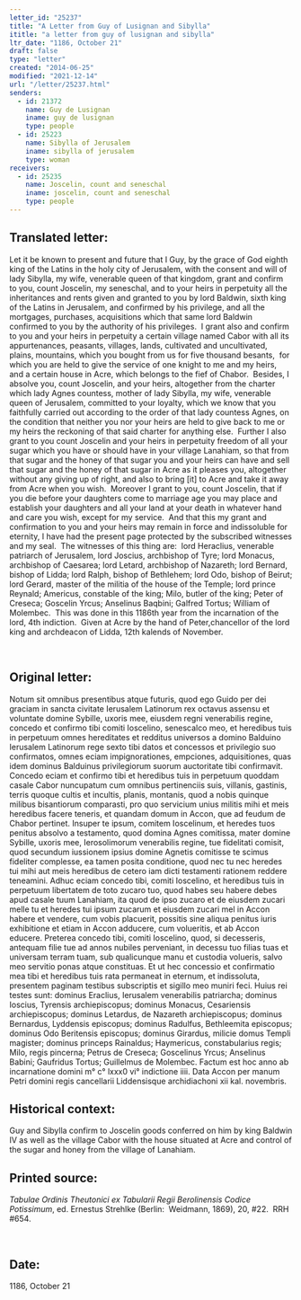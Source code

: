 ```yaml
---
letter_id: "25237"
title: "A Letter from Guy of Lusignan and Sibylla"
ititle: "a letter from guy of lusignan and sibylla"
ltr_date: "1186, October 21"
draft: false
type: "letter"
created: "2014-06-25"
modified: "2021-12-14"
url: "/letter/25237.html"
senders:
  - id: 21372
    name: Guy de Lusignan
    iname: guy de lusignan
    type: people
  - id: 25223
    name: Sibylla of Jerusalem
    iname: sibylla of jerusalem
    type: woman
receivers:
  - id: 25235
    name: Joscelin, count and seneschal
    iname: joscelin, count and seneschal
    type: people
---
```

<h2> Translated letter:</h2><p>Let it be known to present and future that I Guy, by the grace of God eighth king of the Latins in the holy city of Jerusalem, with the consent and will of lady Sibylla, my wife, venerable queen of that kingdom, grant and confirm to you, count Joscelin, my seneschal, and to your heirs in perpetuity all the inheritances and rents given and granted to you by lord Baldwin, sixth king of the Latins in Jerusalem, and confirmed by his privilege, and all the mortgages, purchases, acquisitions which that same lord Baldwin confirmed to you by the authority of his privileges.&nbsp; I grant also and confirm to you and your heirs in perpetuity a certain village named Cabor with all its appurtenances, peasants, villages, lands, cultivated and uncultivated, plains, mountains, which you bought from us for five thousand besants,&nbsp; for which you are held to give the service of one knight to me and my heirs, and a certain house in Acre, which belongs to the fief of Chabor.&nbsp; Besides, I absolve you, count Joscelin, and your heirs, altogether from the charter which lady Agnes countess, mother of lady Sibylla, my wife, venerable queen of Jerusalem, committed to your loyalty, which we know that you faithfully carried out according to the order of that lady countess Agnes, on the condition that neither you nor your heirs are held to give back to me or my heirs the reckoning of that said charter for anything else.&nbsp; Further I also grant to you count Joscelin and your heirs in perpetuity freedom of all your sugar which you have or should have in your village Lanahiam, so that from that sugar and the honey of that sugar you and your heirs can have and sell that sugar and the honey of that sugar in Acre as it pleases you, altogether without any giving up of right, and also to bring [it] to Acre and take it away from Acre when you wish.&nbsp; Moreover I grant to you, count Joscelin, that if you die before your daughters come to marriage age you may place and establish your daughters and all your land at your death in whatever hand and care you wish, except for my service.&nbsp; And that this my grant and confirmation to you and your heirs may remain in force and indissoluble for eternity, I have had the present page protected by the subscribed witnesses and my seal.&nbsp; The witnesses of this thing are:&nbsp; lord Heraclius, venerable patriarch of Jerusalem, lord Joscius, archbishop of Tyre; lord Monacus, archbishop of Caesarea; lord Letard, archbishop of Nazareth; lord Bernard, bishop of Lidda; lord Ralph, bishop of Bethlehem; lord Odo, bishop of Beirut; lord Gerard, master of the militia of the house of the Temple; lord prince Reynald; Americus, constable of the king; Milo, butler of the king; Peter of Creseca; Goscelin Yrcus; Anselinus Baqbini; Galfred Tortus; William of Molembec.&nbsp; This was done in this 1186th year from the incarnation of the lord, 4th indiction.&nbsp; Given at Acre by the hand of Peter,chancellor of the lord king and archdeacon of Lidda, 12th kalends of November.</p><p>&nbsp;</p><h2 class="mt-4"> Original letter:</h2><p>Notum sit omnibus presentibus atque futuris, quod ego Guido per dei graciam in sancta civitate Ierusalem Latinorum rex octavus assensu et voluntate domine Sybille, uxoris mee, eiusdem regni venerabilis regine, concedo et confirmo tibi comiti Ioscelino, senescalco meo, et heredibus tuis in perpetuum omnes hereditates et redditus universos a domino Balduino Ierusalem Latinorum rege sexto tibi datos et concessos et privilegio suo confirmatos, omnes eciam impignorationes, empciones, adquisitiones, quas idem dominus Balduinus privilegiorum suorum auctoritate tibi confirmavit. Concedo eciam et confirmo tibi et heredibus tuis in perpetuum quoddam casale Cabor nuncupatum cum omnibus pertinenciis suis, villanis, gastinis, terris quoque cultis et incultis, planis, montanis, quod a nobis quinque milibus bisantiorum comparasti, pro quo servicium unius militis mihi et meis heredibus facere teneris, et quandam domum in Accon, que ad feudum de Chabor pertinet. Insuper te ipsum, comitem Ioscelinum, et heredes tuos penitus absolvo a testamento, quod domina Agnes comitissa, mater domine Sybille, uxoris mee, Ierosolimorum venerabilis regine, tue fidelitati comisit, quod secundum iussionem ipsius domine&nbsp;Agnetis comitisse te scimus fideliter complesse, ea tamen posita conditione, quod nec tu nec heredes tui mihi aut meis heredibus de cetero iam dicti testamenti rationem reddere teneamini. Adhuc eciam concedo tibi, comiti Ioscelino, et heredibus tuis in perpetuum libertatem de toto zucaro tuo, quod habes seu habere debes apud casale tuum Lanahiam, ita quod de ipso zucaro et de eiusdem zucari melle tu et heredes tui ipsum zucarum et eiusdem zucari mel in Accon habere et vendere, cum vobis placuerit, possitis sine aliqua penitus iuris exhibitione et etiam in Accon adducere, cum volueritis, et ab Accon educere. Preterea concedo tibi, comiti Ioscelino, quod, si decesseris, antequam filie tue ad annos nubiles perveniant, in decessu tuo filias tuas et universam terram tuam, sub qualicunque manu et custodia volueris, salvo meo servitio ponas atque constituas. Et ut hec concessio et confirmatio mea tibi et here­dibus tuis rata permaneat in eternum, et indissoluta, presentem paginam testibus subscriptis et sigillo meo muniri feci. Huius rei testes sunt: dominus Eraclius, Ierusalem venerabilis patriarcha; dominus Ioscius, Tyrensis archiepiscopus; dominus Monacus, Cesariensis archiepiscopus; dominus Letardus, de Nazareth archiepiscopus; dominus Bernardus, Lyddensis episcopus; dominus Radulfus, Bethleemita episcopus; dominus Odo Beritensis episcopus; dominus Girardus, milicie domus Templi magister; dominus princeps Rainaldus; Haymericus, constabularius regis; Milo, regis pincerna; Petrus de Creseca; Goscelinus Yrcus; Anselinus Babini; Gaufridus Tortus; Guillelmus de Molembec. Factum est hoc anno ab incarnatione domini m° c° lxxx0 vi° indictione iiii. Data Accon per manum Petri domini regis cancellarii Liddensisque archidiachoni xii kal. novembris.</p><h2 class="mt-4"> Historical context:</h2><p>Guy and Sibylla confirm to Joscelin goods conferred on him by king Baldwin IV as well as the village Cabor with the house situated at Acre and control of the sugar and honey from the village of Lanahiam.</p><h2 class="mt-4"> Printed source:</h2><p><i>Tabulae Ordinis Theutonici ex Tabularii Regii Berolinensis Codice Potissimum</i>, ed. Ernestus Strehlke (Berlin:&nbsp; Weidmann, 1869), 20, #22.&nbsp; RRH #654.</p><p><i>&nbsp;</i></p><h2 class="mt-4"> Date:</h2>1186, October 21